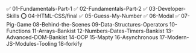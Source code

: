 ✅ 01-Fundamentals-Part-1
✅ 02-Fundamentals-Part-2
✅ 03-Developer-Skills
⭕️ 04-HTML-CSS/final
✅ 05-Guess-My-Number
✅ 06-Modal
✅ 07-Pig-Game
08-Behind-the-Scenes
09-Data-Structures-Operators
10-Functions
11-Arrays-Bankist
12-Numbers-Dates-Timers-Bankist
13-Advanced-DOM-Bankist
14-OOP
15-Mapty
16-Asynchronous
17-Modern-JS-Modules-Tooling
18-forkify